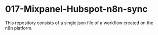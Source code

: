 # 017-Mixpanel-Hubspot-n8n-sync
This repository consists of a single json file of a workflow created on the n8n platform.
